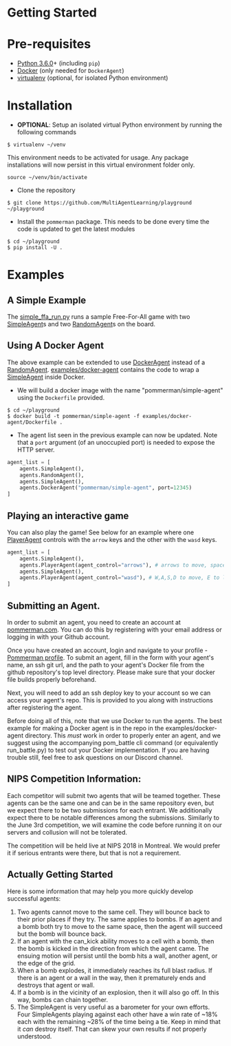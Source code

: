 # Getting Started

# Pre-requisites

* [Python 3.6.0](https://www.python.org/downloads/release/python-360/)+ (including `pip`)
* [Docker](https://www.docker.com/) (only needed for `DockerAgent`)
* [virtualenv](https://virtualenv.pypa.io/en/stable/) (optional, for isolated Python environment)

# Installation

* **OPTIONAL**: Setup an isolated virtual Python environment by running the following commands
```
$ virtualenv ~/venv
```
This environment needs to be activated for usage. Any package installations will now persist
in this virtual environment folder only.
```
source ~/venv/bin/activate
```

* Clone the repository
```
$ git clone https://github.com/MultiAgentLearning/playground ~/playground
```

* Install the `pommerman` package. This needs to be done every time the code is updated to get the
latest modules
```
$ cd ~/playground
$ pip install -U .
```

# Examples

## A Simple Example

The [simple_ffa_run.py](../examples/simple_ffa_run.py) runs a sample Free-For-All game with two
[SimpleAgent](../pommerman/agents/simple_agent.py)s and two [RandomAgent](../pommerman/agents/random_agent.py)s
on the board.

## Using A Docker Agent

The above example can be extended to use [DockerAgent](../pommerman/agents/docker_agent.py) instead of a
[RandomAgent](../pommerman/agents/random_agent.py). [examples/docker-agent](../examples/docker-agent) contains
the code to wrap a [SimpleAgent](../pommerman/agents/simple_agent.py) inside Docker.


* We will build a docker image with the name "pommerman/simple-agent" using the `Dockerfile` provided.
```
$ cd ~/playground
$ docker build -t pommerman/simple-agent -f examples/docker-agent/Dockerfile .
```

* The agent list seen in the previous example can now be updated. Note that a `port` argument (of an unoccupied port) is
needed to expose the HTTP server.
```python
agent_list = [
    agents.SimpleAgent(),
    agents.RandomAgent(),
    agents.SimpleAgent(),
    agents.DockerAgent("pommerman/simple-agent", port=12345)
]
```

## Playing an interactive game

You can also play the game! See below for an example where one [PlayerAgent](../pommerman/agents/player_agent.py)
controls with the `arrow` keys and the other with the `wasd` keys.


```python
agent_list = [
    agents.SimpleAgent(),
    agents.PlayerAgent(agent_control="arrows"), # arrows to move, space to lay bomb
    agents.SimpleAgent(),
    agents.PlayerAgent(agent_control="wasd"), # W,A,S,D to move, E to lay bomb
]
```

## Submitting an Agent.

In order to submit an agent, you need to create an account at 
[pommerman.com](https://pommerman.com). You can do this by registering with your 
email address or logging in with your Github account.

Once you have created an account, login and navigate to your profile - 
[Pommerman profile](https://pommerman.com/me). To submit an agent, fill in the 
form with your agent's name, an ssh git url, and the path to your agent's Docker 
file from the github repository's top level directory. Please make sure that 
your docker file builds properly beforehand.

Next, you will need to add an ssh deploy key to your account so we can access 
your agent's repo. This is provided to you along with instructions after 
registering the agent.

Before doing all of this, note that we use Docker to run the agents. The best example for making a Docker agent is in the repo in the examples/docker-agent directory. This *must* work in order to properly enter an agent, and we suggest using the accompanying pom_battle cli command (or equivalently run_battle.py) to test out your Docker implementation. If you are having trouble still, feel free to ask questions on our Discord channel.

## NIPS Competition Information:

Each competitor will submit two agents that will be teamed together. These agents can be the same one and can be in the same repository even, but we expect there to be two submissions for each entrant. We additionally expect there to be notable differences among the submissions. Similarly to the June 3rd competition, we will examine the code before running it on our servers and collusion will not be tolerated.

The competition will be held live at NIPS 2018 in Montreal. We would prefer it if serious entrants were there, but that is not a requirement.

## Actually Getting Started

Here is some information that may help you more quickly develop successful agents:

1. Two agents cannot move to the same cell. They will bounce back to their prior places if they try. The same applies to bombs. If an agent and a bomb both try to move to the same space, then the agent will succeed but the bomb will bounce back.
2. If an agent with the can_kick ability moves to a cell with a bomb, then the bomb is kicked in the direction from which the agent came. The ensuing motion will persist until the bomb hits a wall, another agent, or the edge of the grid. 
3. When a bomb explodes, it immediately reaches its full blast radius. If there is an agent or a wall in the way, then it prematurely ends and destroys that agent or wall. 
4. If a bomb is in the vicinity of an explosion, then it will also go off. In this way, bombs can chain together.
5. The SimpleAgent is very useful as a barometer for your own efforts. Four SimpleAgents playing against each other have a win rate of ~18% each with the remaining ~28% of the time being a tie. Keep in mind that it _can_ destroy itself. That can skew your own results if not properly understood.
